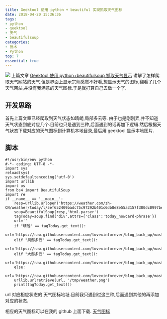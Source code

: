 ```yaml
---
title: Geektool 使用 python + beautiful 实现抓取天气图标
date: 2018-04-20 15:36:36
tags:
- python
- geektool
- 天气
- beautifulsoup
categories:
- 技术
- Python
top: 7
essential: true
---
```

<img src="https://raw.githubusercontent.com/lovexinforever/blog_back_up/master/blog_photos/WechatIMG1.jpeg" class="full-image"/>
上篇文章 <a href="https://lovexinforever.github.io/2018/04/19/Geektool-%E4%BD%BF%E7%94%A8-python-%E6%8A%93%E5%8F%96%E5%A4%A9%E6%B0%94%E6%98%BE%E7%A4%BA/">Geektool 使用 python+beautifulsoup 抓取天气显示</a> 讲解了怎样爬取天气网站的天气.但是界面上显示宗师感觉不好看,想显示天气的图标,翻看了几个天气网站,并没有我满意的天气图标.于是就打算自己去做一个了.
<!--more-->

开发思路
----------
首先上篇文章已经爬取到天气状态如晴朗,局部多云等. 由于也是刚刚弄,并不知道天气状态到底对应几个.目前也只是遇到三种,后面遇到的话再加下逻辑.然后根据天气状态下载对应的天气图标到计算机本地目录,最后用 geektool 显示本地图片.

脚本
----------
```
#!/usr/bin/env python
#-*- coding: UTF-8 -*-  
import sys
reload(sys)
sys.setdefaultencoding('utf-8')
import urllib
import os
from bs4 import BeautifulSoup
import re
if __name__ == '__main__':
	resp=urllib.urlopen('https://weather.com/zh-CN/weather/today/l/5ef652409badc75c97292b401c6db8e8e55a3157f300dc0997bea96343e4a20a')
	soup=BeautifulSoup(resp,'html.parser')
	tagToday=soup.find('div',attrs={'class':'today_nowcard-phrase'})
	url=''
	if "晴朗" == tagToday.get_text():
		url='https://raw.githubusercontent.com/lovexinforever/blog_back_up/master/blog_photos/20101027235021742.png'
	elif "局部多云" == tagToday.get_text():
		url='https://raw.githubusercontent.com/lovexinforever/blog_back_up/master/blog_photos/20101027235020501.png'
	elif "大部多云" == tagToday.get_text():
		url='https://raw.githubusercontent.com/lovexinforever/blog_back_up/master/blog_photos/20101027235019364.png'
	else:
		url='https://raw.githubusercontent.com/lovexinforever/blog_back_up/master/blog_photos/20101027235020136.png'
	urllib.urlretrieve(url, '/tmp/weather.png')
	print(tagToday.get_text())
```
url 对应相应状态的 天气图标地址.目前我只遇到过这三种,后面遇到其他的再添加对应的状态.

相应的天气图标可以在我的 github 上面下载. <a href="https://github.com/lovexinforever/blog_back_up/tree/master/blog_photos">天气图标</a>